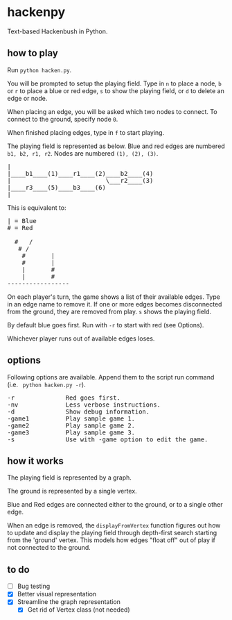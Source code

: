 hackenpy
========

Text-based Hackenbush in Python.

how to play
-----------

Run ```python hacken.py```. 

You will be prompted to setup the playing field. Type in ```n``` to place a node, ```b``` or ```r``` to place a blue or red edge, ```s``` to show the playing field, or ```d``` to delete an edge or node.

When placing an edge, you will be asked which two nodes to connect. To connect to the ground, specify node ```0```.

When finished placing edges, type in ```f``` to start playing. 

The playing field is represented as below. Blue and red edges are numbered ```b1, b2, r1, r2```. Nodes are numbered ```(1), (2), (3)```.
<pre>
|
|____b1____(1)____r1____(2)____b2____(4)
|                          \___r2____(3)
|____r3____(5)____b3____(6)
|
</pre>

This is equivalent to:
<pre>
| = Blue
# = Red

  #   /
   # /		
	#		|
	#		|
	|		#
	|		#
-----------------
</pre>

On each player's turn, the game shows a list of their available edges. Type in an edge name to remove it. If one or more edges becomes disconnected from the ground, they are removed from play. ```s``` shows the playing field.

By default blue goes first. Run with ```-r``` to start with red (see Options).

Whichever player runs out of available edges loses.

options
-------

Following options are available. Append them to the script run command (i.e. ``` python hacken.py -r```). 

<pre>
-r				Red goes first.
-nv				Less verbose instructions.
-d				Show debug information.
-game1			Play sample game 1.
-game2			Play sample game 2.
-game3			Play sample game 3.
-s				Use with -game option to edit the game.
</pre>

how it works
------------

The playing field is represented by a graph.

The ground is represented by a single vertex. 

Blue and Red edges are connected either to the ground, or to a single other edge.

When an edge is removed, the ```displayFromVertex``` function figures out how to update and display the playing field through depth-first search starting from the 'ground' vertex. This models how edges "float off" out of play if not connected to the ground.

to do
-----

- [ ] Bug testing
- [x] Better visual representation
- [x] Streamline the graph representation
    - [x] Get rid of Vertex class (not needed)